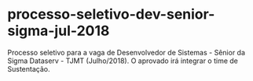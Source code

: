 # processo-seletivo-dev-senior-sigma-jul-2018
Processo seletivo para a vaga de Desenvolvedor de Sistemas - Sênior da Sigma Dataserv - TJMT (Julho/2018). O aprovado irá integrar o time de Sustentação.
